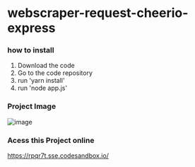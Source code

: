 # webscraper-request-cheerio-express 

### how to install 
1. Download the code 
2. Go to the code repository 
3. run 'yarn install'
4. run 'node app.js'

### Project Image
![image](https://user-images.githubusercontent.com/30128774/200698498-8741d2cd-9b3c-4e81-990d-ddc44b0be3e8.png)


### Acess this Project online 
https://rpqr7t.sse.codesandbox.io/
